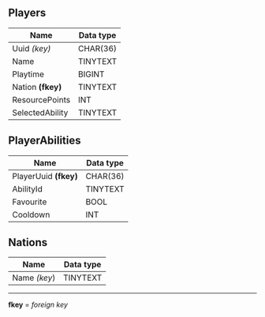 Players
-------
| Name                  | Data type     |
|-----------------------|---------------|
| Uuid *(key)*          | CHAR(36)      |
| Name                  | TINYTEXT      |
| Playtime              | BIGINT        |
| Nation **(fkey)**     | TINYTEXT      |
| ResourcePoints        | INT           |
| SelectedAbility       | TINYTEXT      |

PlayerAbilities
---------------
| Name                  | Data type     |
|-----------------------|---------------|
| PlayerUuid **(fkey)** | CHAR(36)      |
| AbilityId             | TINYTEXT      |
| Favourite             | BOOL          |
| Cooldown              | INT           |

Nations
-------
| Name                  | Data type     |
|-----------------------|---------------|
| Name *(key*)          | TINYTEXT      |

__________________________________________
**fkey** = *foreign key*